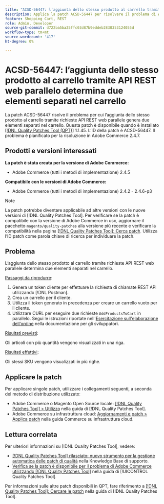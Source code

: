 ```yaml
---
title: "ACSD-56447: l’aggiunta dello stesso prodotto al carrello tramite web parallelo API REST risulta in due elementi separati nel carrello"
description: Applica la patch ACSD-56447 per risolvere il problema di Adobe Commerce, in cui l’aggiunta dello stesso prodotto al carrello tramite richieste API REST web parallele genera due elementi separati nel carrello.
feature: Shopping Cart, REST
role: Admin, Developer
source-git-commit: d722ba5ba25ffc03d87b9eddeb2830353124055d
workflow-type: tm+mt
source-wordcount: '417'
ht-degree: 0%

---
```


# ACSD-56447: l’aggiunta dello stesso prodotto al carrello tramite API REST web parallelo determina due elementi separati nel carrello

La patch ACSD-56447 risolve il problema per cui l’aggiunta dello stesso prodotto al carrello tramite richieste API REST web parallele genera due elementi separati nel carrello. Questa patch è disponibile quando è installato [[!DNL Quality Patches Tool (QPT)]](https://experienceleague.adobe.com/en/docs/commerce-knowledge-base/kb/announcements/commerce-announcements/magento-quality-patches-released-new-tool-to-self-serve-quality-patches) 1.1.45. L’ID della patch è ACSD-56447. Il problema è pianificato per la risoluzione in Adobe Commerce 2.4.7.

## Prodotti e versioni interessati

**La patch è stata creata per la versione di Adobe Commerce:**

* Adobe Commerce (tutti i metodi di implementazione) 2.4.5

**Compatibile con le versioni di Adobe Commerce:**

* Adobe Commerce (tutti i metodi di implementazione) 2.4.2 - 2.4.6-p3

>[!NOTE]
>
>La patch potrebbe diventare applicabile ad altre versioni con le nuove versioni di [!DNL Quality Patches Tool]. Per verificare se la patch è compatibile con la versione di Adobe Commerce in uso, aggiornare il pacchetto `magento/quality-patches` alla versione più recente e verificare la compatibilità nella pagina [[!DNL Quality Patches Tool]: Cerca patch](https://experienceleague.adobe.com/tools/commerce-quality-patches/index.html). Utilizza l’ID patch come parola chiave di ricerca per individuare la patch.

## Problema

L’aggiunta dello stesso prodotto al carrello tramite richieste API REST web parallele determina due elementi separati nel carrello.

<u>Passaggi da riprodurre</u>:

1. Genera un token cliente per effettuare la richiesta di chiamate REST API utilizzando [!DNL Postman].
1. Crea un carrello per il cliente.
1. Utilizza il token generato in precedenza per creare un carrello vuoto per il cliente.
1. Utilizzare CURL per eseguire due richieste `AddProductsToCart` in parallelo. Segui le istruzioni riportate nell&#39;[Esercitazione sull&#39;elaborazione dell&#39;ordine](https://developer.adobe.com/commerce/webapi/rest/tutorials/orders/) nella documentazione per gli sviluppatori.

<u>Risultati previsti</u>:

Gli articoli con più quantità vengono visualizzati in una riga.

<u>Risultati effettivi</u>:

Gli stessi SKU vengono visualizzati in più righe.

## Applicare la patch

Per applicare singole patch, utilizzare i collegamenti seguenti, a seconda del metodo di distribuzione utilizzato:

* Adobe Commerce o Magento Open Source locale: [[!DNL Quality Patches Tool] > Utilizzo](https://experienceleague.adobe.com/docs/commerce-operations/tools/quality-patches-tool/usage.html) nella guida di [!DNL Quality Patches Tool].
* Adobe Commerce su infrastruttura cloud: [Aggiornamenti e patch > Applica patch](https://experienceleague.adobe.com/docs/commerce-cloud-service/user-guide/develop/upgrade/apply-patches.html) nella guida Commerce su infrastruttura cloud.

## Lettura correlata

Per ulteriori informazioni su [!DNL Quality Patches Tool], vedere:

* [[!DNL Quality Patches Tool] rilasciato: nuovo strumento per la gestione automatica delle patch di qualità](https://experienceleague.adobe.com/en/docs/commerce-knowledge-base/kb/announcements/commerce-announcements/magento-quality-patches-released-new-tool-to-self-serve-quality-patches) nella Knowledge Base di supporto.
* [Verifica se la patch è disponibile per il problema di Adobe Commerce utilizzando  [!DNL Quality Patches Tool]](/help/tools/quality-patches-tool/patches-available-in-qpt/check-patch-for-magento-issue-with-magento-quality-patches.md) nella guida di [!UICONTROL Quality Patches Tool].


Per informazioni sulle altre patch disponibili in QPT, fare riferimento a [[!DNL Quality Patches Tool]: Cercare le patch](https://experienceleague.adobe.com/tools/commerce-quality-patches/index.html) nella guida di [!DNL Quality Patches Tool].
